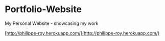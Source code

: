 Portfolio-Website
=================

My Personal Website - showcasing my work

[http://philippe-roy.herokuapp.com/](http://philippe-roy.herokuapp.com/)
